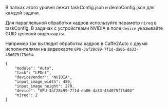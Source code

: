 В папках этого уровня лежат taskConfig.json и demoConfig.json для каждой задачи.

Для параллельной обработки кадров используйте параметр ```nireq``` в taskConfig. В задачах с устройствами NVIDIA в поле ```device``` указывайте GUID целевой видеокарты.

Например так выглядит обработка кадров в Caffe2Auto с двумя исполнителями на видеокарте ```GPU-3af28c99-7f1d-da06-da33-45d075f75d04```:

```
{
    "module": "Auto",
    "task": "LPDet",
    "deviceVendor": "NVIDIA",
    "input_image_width": 480,
    "input_image_height": 270,
    "device": "GPU-3af28c99-7f1d-da06-da33-45d075f75d04"
    "nireq": 2
}
```

